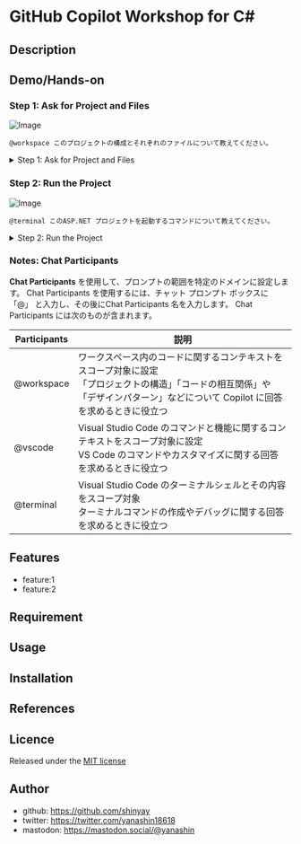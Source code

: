# GitHub Copilot Workshop for C#

## Description

## Demo/Hands-on
### Step 1: Ask for Project and Files

![Image](https://github.com/user-attachments/assets/8b6c0879-fd57-4641-b3ec-3a181a6df6a8)

```text
@workspace このプロジェクトの構成とそれぞれのファイルについて教えてください。
```

<details>
<summary>Step 1: Ask for Project and Files</summary>

### プロジェクト構成

```text
240926-workshop/
    .gitignore
    appsettings.Development.json
    appsettings.json
    bin/
        Debug/
    Controllers/
        HomeController.cs
    Models/
        ErrorViewModel.cs
    obj/
        Debug/
        project.assets.json
        project.nuget.cache
        workshop240926.csproj.nuget.dgspec.json
        workshop240926.csproj.nuget.g.props
        workshop240926.csproj.nuget.g.targets
    Program.cs
    Properties/
        launchSettings.json
    README.md
    Views/
        _ViewImports.cshtml
        _ViewStart.cshtml
        ...
    workshop240926.csproj
    wwwroot/
        ...
workspace.sln
```

### 各ファイルの説明

- **.gitignore**: Gitで管理しないファイルやディレクトリを指定するファイル。
- **appsettings.Development.json**: 開発環境用の設定ファイル。
- **appsettings.json**: 共通の設定ファイル。
- **bin/**: ビルド成果物が格納されるディレクトリ。
  - **Debug/**: デバッグビルドの成果物が格納されるディレクトリ。
- **Controllers/**: コントローラーが格納されるディレクトリ。
  - **HomeController.cs**: ホームページのコントローラー。例: [`HomeController`](command:_github.copilot.openSymbolInFile?%5B%7B%22scheme%22%3A%22file%22%2C%22authority%22%3A%22%22%2C%22path%22%3A%22%2Fworkspace%2F240926-workshop%2FControllers%2FHomeController.cs%22%2C%22query%22%3A%22%22%2C%22fragment%22%3A%22%22%7D%2C%22HomeController%22%2C%22fa9830bb-3732-4475-87d0-80f65c6c0478%22%5D "/workspace/240926-workshop/Controllers/HomeController.cs")
- **Models/**: モデルが格納されるディレクトリ。
  - **ErrorViewModel.cs**: エラービューのモデル。例: [`ErrorViewModel`](command:_github.copilot.openSymbolInFile?%5B%7B%22scheme%22%3A%22file%22%2C%22authority%22%3A%22%22%2C%22path%22%3A%22%2Fworkspace%2F240926-workshop%2FModels%2FErrorViewModel.cs%22%2C%22query%22%3A%22%22%2C%22fragment%22%3A%22%22%7D%2C%22ErrorViewModel%22%2C%22fa9830bb-3732-4475-87d0-80f65c6c0478%22%5D "/workspace/240926-workshop/Models/ErrorViewModel.cs")
- **obj/**: ビルド中間ファイルが格納されるディレクトリ。
  - **Debug/**: デバッグビルドの中間ファイルが格納されるディレクトリ。
  - **project.assets.json**: プロジェクトの依存関係が記載されたファイル。
  - **project.nuget.cache**: NuGetパッケージのキャッシュファイル。
  - **workshop240926.csproj.nuget.dgspec.json**: NuGetの依存関係仕様ファイル。
  - **workshop240926.csproj.nuget.g.props**: NuGetのプロパティファイル。
  - **workshop240926.csproj.nuget.g.targets**: NuGetのターゲットファイル。
- **Program.cs**: アプリケーションのエントリーポイント。例: [`Program`](command:_github.copilot.openSymbolInFile?%5B%7B%22scheme%22%3A%22file%22%2C%22authority%22%3A%22%22%2C%22path%22%3A%22%2Fworkspace%2F240926-workshop%2FProgram.cs%22%2C%22query%22%3A%22%22%2C%22fragment%22%3A%22%22%7D%2C%22Program%22%2C%22fa9830bb-3732-4475-87d0-80f65c6c0478%22%5D "/workspace/240926-workshop/Program.cs")
- **Properties/**: プロジェクトのプロパティが格納されるディレクトリ。
  - **launchSettings.json**: デバッグや実行時の設定ファイル。例: [`launchSettings.json`](command:_github.copilot.openSymbolInFile?%5B%7B%22scheme%22%3A%22file%22%2C%22authority%22%3A%22%22%2C%22path%22%3A%22%2Fworkspace%2F240926-workshop%2FProperties%2FlaunchSettings.json%22%2C%22query%22%3A%22%22%2C%22fragment%22%3A%22%22%7D%2C%22launchSettings.json%22%2C%22fa9830bb-3732-4475-87d0-80f65c6c0478%22%5D "/workspace/240926-workshop/Properties/launchSettings.json")
- **README.md**: プロジェクトの説明や使用方法が記載されたファイル。例: [`README.md`](command:_github.copilot.openSymbolInFile?%5B%7B%22scheme%22%3A%22file%22%2C%22authority%22%3A%22%22%2C%22path%22%3A%22%2Fworkspace%2F240926-workshop%2FREADME.md%22%2C%22query%22%3A%22%22%2C%22fragment%22%3A%22%22%7D%2C%22README.md%22%2C%22fa9830bb-3732-4475-87d0-80f65c6c0478%22%5D "/workspace/240926-workshop/README.md")
- **Views/**: ビューが格納されるディレクトリ。
  - **_ViewImports.cshtml**: ビューのインポート設定ファイル。
  - **_ViewStart.cshtml**: ビューの開始設定ファイル。
  - **Shared/**: 共有ビューが格納されるディレクトリ。
    - **Error.cshtml**: エラービュー。例: [`Error.cshtml`](command:_github.copilot.openSymbolInFile?%5B%7B%22scheme%22%3A%22file%22%2C%22authority%22%3A%22%22%2C%22path%22%3A%22%2Fworkspace%2F240926-workshop%2FViews%2FShared%2FError.cshtml%22%2C%22query%22%3A%22%22%2C%22fragment%22%3A%22%22%7D%2C%22Error.cshtml%22%2C%22fa9830bb-3732-4475-87d0-80f65c6c0478%22%5D "/workspace/240926-workshop/Views/Shared/Error.cshtml")
    - **_Layout.cshtml**: レイアウトビュー。例: [`_Layout.cshtml`](command:_github.copilot.openSymbolInFile?%5B%7B%22scheme%22%3A%22file%22%2C%22authority%22%3A%22%22%2C%22path%22%3A%22%2Fworkspace%2F240926-workshop%2FViews%2FShared%2F_Layout.cshtml%22%2C%22query%22%3A%22%22%2C%22fragment%22%3A%22%22%7D%2C%22_Layout.cshtml%22%2C%22fa9830bb-3732-4475-87d0-80f65c6c0478%22%5D "/workspace/240926-workshop/Views/Shared/_Layout.cshtml")
- **workshop240926.csproj**: プロジェクトファイル。
- **wwwroot/**: 静的ファイルが格納されるディレクトリ。
  - **lib/**: ライブラリが格納されるディレクトリ。
    - **jquery-validation-unobtrusive/**: jQueryのバリデーションライブラリ。
      - **jquery.validate.unobtrusive.min.js**: 圧縮版のJavaScriptファイル。例: [`jquery.validate.unobtrusive.min.js`](command:_github.copilot.openSymbolInFile?%5B%7B%22scheme%22%3A%22file%22%2C%22authority%22%3A%22%22%2C%22path%22%3A%22%2Fworkspace%2F240926-workshop%2Fwwwroot%2Flib%2Fjquery-validation-unobtrusive%2Fjquery.validate.unobtrusive.min.js%22%2C%22query%22%3A%22%22%2C%22fragment%22%3A%22%22%7D%2C%22jquery.validate.unobtrusive.min.js%22%2C%22fa9830bb-3732-4475-87d0-80f65c6c0478%22%5D "/workspace/240926-workshop/wwwroot/lib/jquery-validation-unobtrusive/jquery.validate.unobtrusive.min.js")
      - **jquery.validate.unobtrusive.js**: 非圧縮版のJavaScriptファイル。例: [`jquery.validate.unobtrusive.js`](command:_github.copilot.openSymbolInFile?%5B%7B%22scheme%22%3A%22file%22%2C%22authority%22%3A%22%22%2C%22path%22%3A%22%2Fworkspace%2F240926-workshop%2Fwwwroot%2Flib%2Fjquery-validation-unobtrusive%2Fjquery.validate.unobtrusive.js%22%2C%22query%22%3A%22%22%2C%22fragment%22%3A%22%22%7D%2C%22jquery.validate.unobtrusive.js%22%2C%22fa9830bb-3732-4475-87d0-80f65c6c0478%22%5D "/workspace/240926-workshop/wwwroot/lib/jquery-validation-unobtrusive/jquery.validate.unobtrusive.js")
      - **LICENSE.txt**: ライセンスファイル。例: [`LICENSE.txt`](command:_github.copilot.openSymbolInFile?%5B%7B%22scheme%22%3A%22file%22%2C%22authority%22%3A%22%22%2C%22path%22%3A%22%2Fworkspace%2F240926-workshop%2Fwwwroot%2Flib%2Fjquery-validation-unobtrusive%2FLICENSE.txt%22%2C%22query%22%3A%22%22%2C%22fragment%22%3A%22%22%7D%2C%22LICENSE.txt%22%2C%22fa9830bb-3732-4475-87d0-80f65c6c0478%22%5D "/workspace/240926-workshop/wwwroot/lib/jquery-validation-unobtrusive/LICENSE.txt")
    - **jquery-validation/**: jQueryのバリデーションライブラリ。
      - **LICENSE.md**: ライセンスファイル。例: [`LICENSE.md`](command:_github.copilot.openSymbolInFile?%5B%7B%22scheme%22%3A%22file%22%2C%22authority%22%3A%22%22%2C%22path%22%3A%22%2Fworkspace%2F240926-workshop%2Fwwwroot%2Flib%2Fjquery-validation%2FLICENSE.md%22%2C%22query%22%3A%22%22%2C%22fragment%22%3A%22%22%7D%2C%22LICENSE.md%22%2C%22fa9830bb-3732-4475-87d0-80f65c6c0478%22%5D "/workspace/240926-workshop/wwwroot/lib/jquery-validation/LICENSE.md")
    - **jquery/**: jQueryライブラリ。
      - **LICENSE.txt**: ライセンスファイル。例: [`LICENSE.txt`](command:_github.copilot.openSymbolInFile?%5B%7B%22scheme%22%3A%22file%22%2C%22authority%22%3A%22%22%2C%22path%22%3A%22%2Fworkspace%2F240926-workshop%2Fwwwroot%2Flib%2Fjquery%2FLICENSE.txt%22%2C%22query%22%3A%22%22%2C%22fragment%22%3A%22%22%7D%2C%22LICENSE.txt%22%2C%22fa9830bb-3732-4475-87d0-80f65c6c0478%22%5D "/workspace/240926-workshop/wwwroot/lib/jquery/LICENSE.txt")
  - **js/**: JavaScriptファイルが格納されるディレクトリ。
    - **site.js**: カスタムJavaScriptファイル。例: [`site.js`](command:_github.copilot.openSymbolInFile?%5B%7B%22scheme%22%3A%22file%22%2C%22authority%22%3A%22%22%2C%22path%22%3A%22%2Fworkspace%2F240926-workshop%2Fwwwroot%2Fjs%2Fsite.js%22%2C%22query%22%3A%22%22%2C%22fragment%22%3A%22%22%7D%2C%22site.js%22%2C%22fa9830bb-3732-4475-87d0-80f65c6c0478%22%5D "/workspace/240926-workshop/wwwroot/js/site.js")
- **workspace.sln**: ソリューションファイル。複数のプロジェクトを管理するためのファイル。

</details>

### Step 2: Run the Project

![Image](https://github.com/user-attachments/assets/96303dd5-1145-46b8-aca3-9bcef3833f25)


```text
@terminal このASP.NET プロジェクトを起動するコマンドについて教えてください。
```


<details>
<summary>Step 2: Run the Project</summary>


![Image](https://github.com/user-attachments/assets/052b1e36-835f-4ed5-904c-c430f42a284d)
</details>

### Notes: Chat Participants

**Chat Participants** を使用して、プロンプトの範囲を特定のドメインに設定します。 Chat Participants を使用するには、チャット プロンプト ボックスに 「@」 と入力し、その後にChat Participants 名を入力します。 Chat Participants には次のものが含まれます。

|Participants|説明|
|---|---|
|@workspace|ワークスペース内のコードに関するコンテキストをスコープ対象に設定<br>「プロジェクトの構造」「コードの相互関係」や「デザインパターン」などについて Copilot に回答を求めるときに役立つ|
|@vscode|Visual Studio Code のコマンドと機能に関するコンテキストをスコープ対象に設定<br>VS Code のコマンドやカスタマイズに関する回答を求めるときに役立つ|
|@terminal|Visual Studio Code  のターミナルシェルとその内容をスコープ対象<br>ターミナルコマンドの作成やデバッグに関する回答を求めるときに役立つ|

## Features

- feature:1
- feature:2

## Requirement

## Usage

## Installation

## References

## Licence

Released under the [MIT license](https://gist.githubusercontent.com/shinyay/56e54ee4c0e22db8211e05e70a63247e/raw/f3ac65a05ed8c8ea70b653875ccac0c6dbc10ba1/LICENSE)

## Author

- github: <https://github.com/shinyay>
- twitter: <https://twitter.com/yanashin18618>
- mastodon: <https://mastodon.social/@yanashin>
